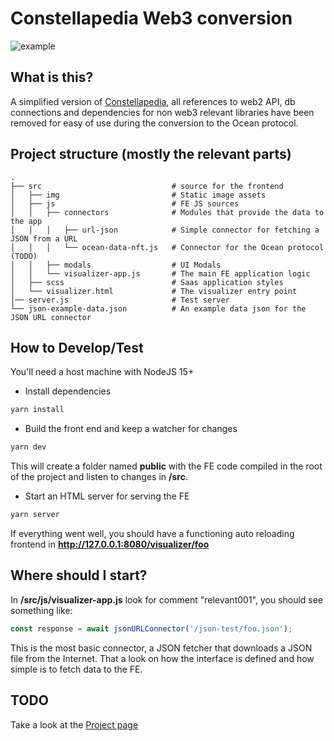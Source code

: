 # Constellapedia Web3 conversion

![example](https://gcdnb.pbrd.co/images/l90YfCp7GtSQ.png?o=1)

## What is this?
A simplified version of [Constellapedia](https://github.com/domingosl/mapmaps), all references to web2 API, 
db connections and dependencies for non web3 relevant libraries have been removed for easy of use during the conversion
to the Ocean protocol.

## Project structure (mostly the relevant parts)
```console
.
├── src                             # source for the frontend
│   ├── img                         # Static image assets
│   ├── js                          # FE JS sources
│   │   ├── connectors              # Modules that provide the data to the app
│   │   │   ├── url-json            # Simple connector for fetching a JSON from a URL
│   │   │   └── ocean-data-nft.js   # Connector for the Ocean protocol (TODO)
│   │   ├── modals                  # UI Modals
│   │   └── visualizer-app.js       # The main FE application logic
│   ├── scss                        # Saas application styles
│   └── visualizer.html             # The visualizer entry point
│── server.js                       # Test server
└── json-example-data.json          # An example data json for the JSON URL connector
```

##

## How to Develop/Test
You'll need a host machine with NodeJS 15+

- Install dependencies
```bash
yarn install
```
- Build the front end and keep a watcher for changes
```bash
yarn dev
```
This will create a folder named **public** with the FE code compiled in the root of the project 
and listen to changes in **/src**.

- Start an HTML server for serving the FE
```bash
yarn server
```

If everything went well, you should have a functioning auto reloading frontend in **http://127.0.0.1:8080/visualizer/foo**

## Where should I start?
In **/src/js/visualizer-app.js** look for comment "relevant001", you should see something like:
```javascript
const response = await jsonURLConnector('/json-test/foo.json');
```
This is the most basic connector, a JSON fetcher that downloads a JSON file from the Internet. That a look on how the interface
is defined and how simple is to fetch data to the FE.

## TODO
Take a look at the [Project page](https://github.com/orgs/mapsdao/projects/1)